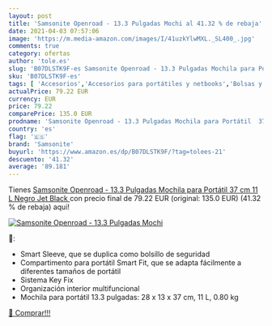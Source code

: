 ```yaml
---
layout: post
title: 'Samsonite Openroad - 13.3 Pulgadas Mochi al 41.32 % de rebaja'
date: 2021-04-03 07:57:06
image: 'https://m.media-amazon.com/images/I/41uzkYlwMXL._SL400_.jpg'
comments: true
category: ofertas
author: 'tole.es'
slug: 'B07DLSTK9F-es Samsonite Openroad - 13.3 Pulgadas Mochila para Portátil...'
sku: 'B07DLSTK9F-es'
tags: [ 'Accesorios','Accesorios para portátiles y netbooks','Bolsas y fundas para portátiles y netbooks','Informática','Mochilas para portátiles y netbooks','mochila','samsonite', ]
actualPrice: 79.22 EUR
currency: EUR
price: 79.22
comparePrice: 135.0 EUR
prodname: 'Samsonite Openroad - 13.3 Pulgadas Mochila para Portátil  37 cm  11 L  Negro  Jet Black '
country: 'es'
flag: '🇪🇸'
brand: 'Samsonite'
buyurl: 'https://www.amazon.es/dp/B07DLSTK9F/?tag=tolees-21'
descuento: '41.32'
average: '89.181'
---
```


Tienes [Samsonite Openroad - 13.3 Pulgadas Mochila para Portátil  37 cm  11 L  Negro  Jet Black ](https://www.amazon.es/dp/B07DLSTK9F/?tag=tolees-21) con precio final de  79.22 EUR (original: 135.0 EUR) (41.32 %  de rebaja) aqui!

[![Samsonite Openroad - 13.3 Pulgadas Mochi](https://m.media-amazon.com/images/I/41uzkYlwMXL._SL400_.jpg)](https://www.amazon.es/dp/B07DLSTK9F/?tag=tolees-21)

🔎:

- Smart Sleeve, que se duplica como bolsillo de seguridad
- Compartimento para portátil Smart Fit, que se adapta fácilmente a diferentes tamaños de portátil
- Sistema Key Fix
- Organización interior multifuncional
- Mochila para portátil 13.3 pulgadas: 28 x 13 x 37 cm, 11 L, 0.80 kg

[🛒 Comprar!!!](https://www.amazon.es/dp/B07DLSTK9F/?tag=tolees-21)
